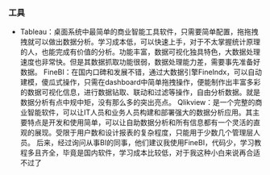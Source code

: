 ### 工具
- Tableau：桌面系统中最简单的商业智能工具软件，只需要简单配置，拖拖拽拽就可以做出数据分析。学习成本低，可以快速上手，对于不太掌握统计原理的人，也能完成有价值的分析。功能丰富，数据可视化独具特色，大数据处理速度也非常快。但是其数据抓取功能很弱，数据处理能力差，需要事先准备好数据。
FineBI：在国内口碑和发展不错，通过大数据引擎FineIndx，可以自动建模，傻瓜式操作，只需在dashboard中简单拖拽操作，便能制作出丰富多彩的数据可视化信息，进行数据钻取、联动和过滤等操作，自由分析数据。就是数据分析有点中规中矩，没有那么多的突出亮点。
Qlikview：是一个完整的商业智能软件，可以让IT人员和业务人员构建和部署强大的数据分析应用。其主要特点是开发和使用简单，可以让自助数据分析和所有信息都有一个灵活的直观的展现。受限于用户数和设计报表的复杂程度，只能用于少数几个管理层人员。
后来，经过询问从事BI的同事，他们建议我使用FineBI，代码少，学习教程多且齐全，毕竟是国内软件，学习成本比较低，对于我这种小白来说再合适不过了

